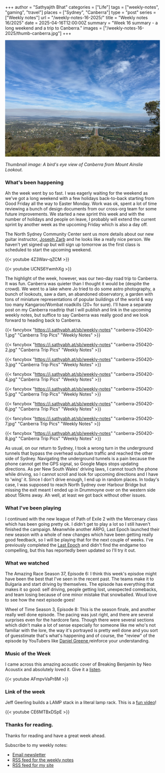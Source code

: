+++
author = "Sathyajith Bhat"
categories = ["Life"]
tags = ["weekly-notes", "gaming", "travel"]
places = ["Sydney", "Canberra"]
type = "post"
series = ["Weekly notes"]
url = "/weekly-notes-16-2025/"
title = "Weekly notes 16/2025"
date = 2025-04-16T12:00:00Z
summary = "Week 16 summary - a long weekend and a trip to Canberra."
images = ["/weekly-notes-16-2025/thumb-canberra.jpg"]
+++

![](thumb-canberra.jpg)

_Thumbnail image: A bird's eye view of Canberra from Mount Ainslie Lookout._

### What's been happening

Ah the week went by so fast. I was eagerly waiting for the weekend as we've got a long weekend with a few holidays back-to-back starting from Good Friday all the way to Easter Monday. Work was ok, spent a lot of time reviewing a bunch of design documents from our cross-org team for some future improvements. We started a new sprint this week and with the number of holidays and people on leave, I probably will extend the current sprint by another week as the upcoming Friday which is also a day off. 

The North Sydney Community Center sent us more details about our new guitar instructor, [Joseph Zarb](https://www.discogs.com/artist/6806399-Joseph-Zarb) and he looks like a really nice person. We haven't yet signed up but will sign up tomorrow as the first class is scheduled to start the upcoming weekend. 

  {{< youtube 4Z3Wav-qZCM >}}

  {{< youtube UCNS6YwmhXg >}}

The highlight of the week, however, was our two-day road trip to Canberra. It was fun. Canberra was quieter than I thought it would be (despite the crowd). We went to a lake where Jo tried to do some astro photography, a bunch of lookouts, saw a dam, an abandoned observatory, a garden with tons of miniature representations of popular buildings of the world & way too many Kangaroo/Wombat roadkills (20+ for sure). I'll have a separate post on my Canberra roadtrip that I will publish and link in the upcoming weekly notes, but suffice to say Canberra was really good and we look forward to heading back to Canberra. 

  {{< fancybox "https://i.sathyabh.at/sb/weekly-notes" "canberra-250420-1.jpg" "Canberra Trip Pics" "Weekly Notes" >}}

  {{< fancybox "https://i.sathyabh.at/sb/weekly-notes" "canberra-250420-2.jpg" "Canberra Trip Pics" "Weekly Notes" >}}

  {{< fancybox "https://i.sathyabh.at/sb/weekly-notes" "canberra-250420-3.jpg" "Canberra Trip Pics" "Weekly Notes" >}}

  {{< fancybox "https://i.sathyabh.at/sb/weekly-notes" "canberra-250420-4.jpg" "Canberra Trip Pics" "Weekly Notes" >}}

  {{< fancybox "https://i.sathyabh.at/sb/weekly-notes" "canberra-250420-5.jpg" "Canberra Trip Pics" "Weekly Notes" >}}

  {{< fancybox "https://i.sathyabh.at/sb/weekly-notes" "canberra-250420-6.jpg" "Canberra Trip Pics" "Weekly Notes" >}}

  {{< fancybox "https://i.sathyabh.at/sb/weekly-notes" "canberra-250420-7.jpg" "Canberra Trip Pics" "Weekly Notes" >}}

  {{< fancybox "https://i.sathyabh.at/sb/weekly-notes" "canberra-250420-8.jpg" "Canberra Trip Pics" "Weekly Notes" >}}


As usual, on our return to Sydney, I took a wrong turn in the underground tunnels that bypass the overhead suburban traffic and reached the other side of Sydney. Navigating the underground tunnels is a pain because the phone cannot get the GPS signal, so Google Maps stops updating directions. As per New South Wales' driving laws, I cannot touch the phone while driving, so I cannot scroll and look for upcoming directions and I have to 'wing' it. Since I don't drive enough, I end up in random places. In today's case, I was supposed to reach North Sydney over Harbour Bridge but missing the exit meant I ended up in Drummoyne over on the western side about 15kms away. Ah well, at least we got back without other issues. 


### What I've been playing

I continued with the new league of Path of Exile 2 with the Mercenary class which has been going pretty ok. I didn't get to play a lot so I still haven't finished the campaign. Meanwhile another ARPG, Last Epoch launched their new season with a whole of new changes which have been getting really good feedback, so I will be playing that for the next couple of weeks. I've previously completed the [Last Epoch](/weekly-notes-08-2024/) and didn't find the endgame too compelling, but this has reportedly been updated so I'll try it out. 

### What we watched

The Amazing Race Season 37, Episode 6: I think this week's episdoe might have been the best that I've seen in the recent past. The teams make it to Bulgaria and start driving by themselves. The episode has everything that makes it so good: self driving, people getting lost, unexpected comebacks, and team losing because of one minor mistake that snowballed. Woud love to see how the next episode goes!

Wheel of Time Season 3, Episode 8: This is the season finale, and another really well done episode. The pacing was just right, and there are several surprises even for the hardcore fans. Though there were several sections which didn't make a lot of sense especially for someone like me who's not familiar with the lore, the way it's portrayed is pretty well done and you sort of guesstimate that's what's happening and of course, the "review" of the episode by YouTubers like [Daniel Greene ](https://www.youtube.com/@DanielGreeneReviews/videos) reinforce your understanding. 

### Music of the Week

I came across this amazing acoustic cover of Breaking Benjamin by Neo Acoustix and absolutely loved it. Give it a [listen](https://www.youtube.com/watch?v=AFmpvVaPr8M). 

  {{< youtube AFmpvVaPr8M >}}

### Link of the week

Jeff Geerling builds a LAMP stack in a literal lamp rack. This is a [fun video](https://www.youtube.com/watch?v=CE6MTBxDSpE)! 

  {{< youtube CE6MTBxDSpE >}}

### Thanks for reading.

Thanks for reading and have a great week ahead.

Subscribe to my weekly notes:

- [Email newsletter](https://sathyabhat.substack.com/)
- [RSS feed for the weekly notes](https://sathyabh.at/series/weekly-notes/index.xml)
- [RSS feed for my site](https://sathyabh.at/index.xml)
